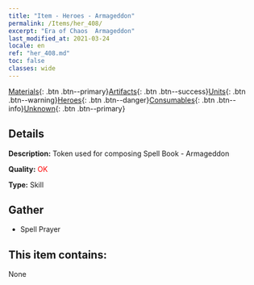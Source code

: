 ```yaml
---
title: "Item - Heroes - Armageddon"
permalink: /Items/her_408/
excerpt: "Era of Chaos  Armageddon"
last_modified_at: 2021-03-24
locale: en
ref: "her_408.md"
toc: false
classes: wide
---
```

 [Materials](/Items/){: .btn .btn--primary}[Artifacts](/Items/Artifacts/){: .btn .btn--success}[Units](/Items/Units/){: .btn .btn--warning}[Heroes](/Items/Heroes/){: .btn .btn--danger}[Consumables](/Items/Consumables/){: .btn .btn--info}[Unknown](/Items/Unknown/){: .btn .btn--primary}

## Details
 **Description:** Token used for composing Spell Book - Armageddon

 **Quality:** <span style="color: #FF0000">OK</span>

 **Type:** Skill

## Gather

*    Spell Prayer 

## This item contains:

  None

